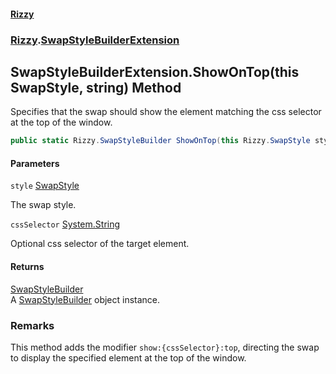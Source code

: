 #### [Rizzy](index.md 'index')
### [Rizzy](Rizzy.md 'Rizzy').[SwapStyleBuilderExtension](Rizzy.SwapStyleBuilderExtension.md 'Rizzy.SwapStyleBuilderExtension')

## SwapStyleBuilderExtension.ShowOnTop(this SwapStyle, string) Method

Specifies that the swap should show the element matching the css selector at the top of the window.

```csharp
public static Rizzy.SwapStyleBuilder ShowOnTop(this Rizzy.SwapStyle style, string? cssSelector=null);
```
#### Parameters

<a name='Rizzy.SwapStyleBuilderExtension.ShowOnTop(thisRizzy.SwapStyle,string).style'></a>

`style` [SwapStyle](Rizzy.SwapStyle.md 'Rizzy.SwapStyle')

The swap style.

<a name='Rizzy.SwapStyleBuilderExtension.ShowOnTop(thisRizzy.SwapStyle,string).cssSelector'></a>

`cssSelector` [System.String](https://docs.microsoft.com/en-us/dotnet/api/System.String 'System.String')

Optional css selector of the target element.

#### Returns
[SwapStyleBuilder](Rizzy.SwapStyleBuilder.md 'Rizzy.SwapStyleBuilder')  
A [SwapStyleBuilder](Rizzy.SwapStyleBuilder.md 'Rizzy.SwapStyleBuilder') object instance.

### Remarks
This method adds the modifier `show:{cssSelector}:top`, directing the swap to display the specified element at the top of the window.